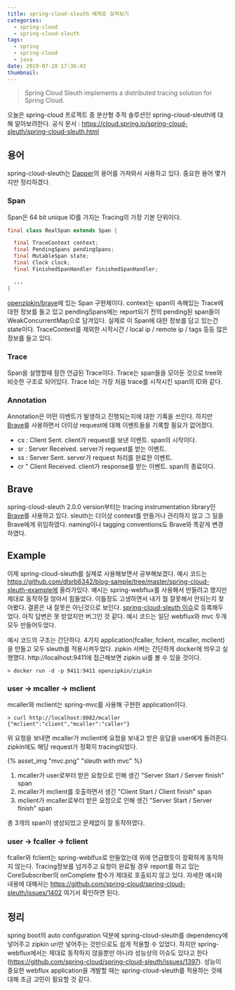 ```yaml
---
title: spring-cloud-sleuth 예제로 살펴보기
categories:
  - spring-cloud
  - spring-cloud-sleuth
tags:
  - spring
  - spring-cloud
  - java
date: 2019-07-20 17:36:43
thumbnail:
---
```

> Spring Cloud Sleuth implements a distributed tracing solution for Spring Cloud.

오늘은 spring-cloud 프로젝트 중 분산형 추적 솔루션인 spring-cloud-sleuth에 대해 알아보려한다.
공식 문서 : https://cloud.spring.io/spring-cloud-sleuth/spring-cloud-sleuth.html

## 용어
spring-cloud-sleuth는 [Dapper](https://ai.google/research/pubs/pub36356)의 용어를 가져와서 사용하고 있다. 중요한 용어 몇가지만 정리하겠다.

### Span
Span은 64 bit unique ID를 가지는 Tracing의 가장 기본 단위이다. 
```java
final class RealSpan extends Span {

  final TraceContext context;
  final PendingSpans pendingSpans;
  final MutableSpan state;
  final Clock clock;
  final FinishedSpanHandler finishedSpanHandler;

  ...
}
```
[openzipkin/brave](https://github.com/openzipkin/brave)에 있는 Span 구현체이다. context는 span이 속해있는 Trace에 대한 정보를 들고 있고 pendingSpans에는 report되기 전의 pending된 span들이 WeakConcurrentMap으로 담겨있다. 
실제로 이 Span에 대한 정보를 담고 있는건 state이다. TraceContext를 제외한 시작시간 / local ip / remote ip / tags 등등 많은 정보를 들고 있다.

### Trace
Span을 설명할때 잠깐 언급된 Trace이다. Trace는 span들을 모아둔 것으로 tree와 비슷한 구조로 되어있다. Trace Id는 가장 처음 trace를 시작시킨 span의 ID와 같다.

### Annotation
Annotation은 어떤 이벤트가 발생하고 진행되는지에 대한 기록을 쓰인다. 하지만 [Brave](https://github.com/openzipkin/brave)를 사용하면서 더이상 request에 대해 이벤트들을 기록할 필요가 없어졌다. 
* cs : Client Sent. client가 request를 보낸 이벤트. span의 시작이다.
* sr : Server Received. server가 request를 받는 이벤트. 
* ss : Server Sent. server가 request 처리를 완료한 이벤트.
* cr " Client Received. client가 response를 받는 이벤트. span의 종료이다.

## Brave
spring-cloud-sleuth 2.0.0 version부터는 tracing instrumentation library인 [Brave](https://github.com/openzipkin/brave)를 사용하고 있다.  sleuth는 더이상 context를 만들거나 관리하지 않고 그 일을 Brave에게 위임하였다. naming이나 tagging conventions도 Brave와 똑같게 변경하였다.


## Example
이제 spring-cloud-sleuth를 실제로 사용해보면서 공부해보겠다. 예시 코드는 https://github.com/dlsrb6342/blog-sample/tree/master/spring-cloud-sleuth-example에 올라가있다. 예시는 spring-webflux를 사용해서 만들려고 했지만 제대로 동작하질 않아서 힘들었다. 이틀정도 고생하면서 내가 뭘 잘못해서 안되는지 찾아봤다. 결론은 내 잘못은 아닌것으로 보인다. [spring-cloud-sleuth 이슈](https://github.com/spring-cloud/spring-cloud-sleuth/issues/1402)로 등록해두었다. 아직 답변은 못 받았지만 버그인 것 같다. 예시 코드는 일단 webflux와 mvc 두개 모두 만들어두었다.

예시 코드의 구조는 간단하다. 4가지 application(fcaller, fclient, mcaller, mclient)을 만들고 모두 sleuth를 적용시켜두었다. zipkin 서버는 간단하게 docker에 띄우고 실행했다. http://localhost:9411에 접근해보면 zipkin ui를 볼 수 있을 것이다.
```console
> docker run -d -p 9411:9411 openzipkin/zipkin
```

### user -> mcaller -> mclient
mcaller와 mclient는 spring-mvc를 사용해 구현한 application이다. 
```console
> curl http://localhost:8082/mcaller
{"mclient":"client","mcaller":"caller"}
```
위 요청을 보내면 mcaller가 mclient에 요청을 보내고 받은 응답을 user에게 돌려준다. zipkin에도 해당 request가 정확히 tracing되었다.

{% asset_img "mvc.png" "sleuth with mvc" %}

1. mcaller가 user로부터 받은 요청으로 인해 생긴 "Server Start / Server finish" span
2. mcaller가 mclient를 호출하면서 생긴 "Client Start / Client finish" span
3. mclient가 mcaller로부터 받은 요청으로 인해 생긴 "Server Start / Server finish" span

총 3개의 span이 생성되었고 문제없이 잘 동작하였다.

### user -> fcaller -> fclient
fcaller와 fclient는 spring-weblfux로 만들었는데 위에 언급했듯이 정확하게 동작하지 않는다. Tracing정보를 넘겨주고 요청이 완료될 경우 report를 하고 있는 CoreSubscriber의 onComplete 함수가 제대로 호출되지 않고 있다.
자세한 예시와 내용에 대해서는 https://github.com/spring-cloud/spring-cloud-sleuth/issues/1402 여기서 확인하면 된다.

## 정리
spring boot의 auto configuration 덕분에 spring-cloud-sleuth를 dependency에 넣어주고 zipkin uri만 넣어주는 것만으로도 쉽게 적용할 수 있었다. 하지만 spring-webflux에서는 제대로 동작하지 않을뿐만 아니라 성능상의 이슈도 있다고 한다(https://github.com/spring-cloud/spring-cloud-sleuth/issues/1397). 성능이 중요한 webflux application을 개발할 때는 spring-cloud-sleuth를 적용하는 것에 대해 조금 고민이 필요할 것 같다. 
